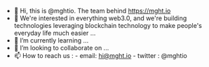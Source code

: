 - 👋 Hi, this is @mghtio. The team behind https://mght.io
- 👀 We're interested in everything web3.0, and we're building technologies leveraging blockchain technology to make people's everyday life much easier ...
- 🌱 I’m currently learning ...
- 💞️ I’m looking to collaborate on ...
- 📫 How to reach us : 
      - email: hi@mght.io
      - twitter : @mghtio

<!---
mghtio/mghtio is a ✨ special ✨ repository because its `README.md` (this file) appears on your GitHub profile.
You can click the Preview link to take a look at your changes.
--->

